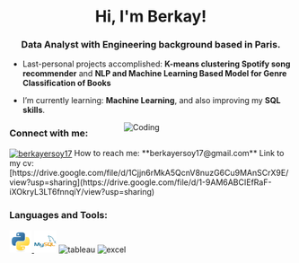 <h1 align="center">Hi, I'm Berkay!</h1>
<h3 align="center">Data Analyst with Engineering background based in Paris.</h3>

- Last-personal projects accomplished: **K-means clustering Spotify song recommender** and **NLP and Machine Learning Based Model for Genre Classification of Books**

- I’m currently learning: **Machine Learning**, and also improving my **SQL skills**.

<img align="right" alt="Coding" width="300" src="https://media.tenor.com/lvLaG5hPCncAAAAC/data-analysis.gif">




<h3 align="left">Connect with me:</h3>
<p align="left">
<a href="https://linkedin.com/in/berkayersoy17" target="blank"><img align="center" src="https://raw.githubusercontent.com/rahuldkjain/github-profile-readme-generator/master/src/images/icons/Social/linked-in-alt.svg" alt="berkayersoy17" height="30" width="40" /></a>   
How to reach me: **berkayersoy17@gmail.com**   
Link to my cv: [https://drive.google.com/file/d/1Cjjn6rMkA5QcnV8nuzG6Cu9MAnSCrX9E/view?usp=sharing](https://drive.google.com/file/d/1-9AM6ABCIEfRaF-iXOkryL3LT6fnnqiY/view?usp=sharing)    
  
</p>

<h3 align="left">Languages and Tools:</h3>

  <p align="left">
  
  <a href="https://www.python.org" target="_blank" rel="noreferrer">
  <img src="https://raw.githubusercontent.com/devicons/devicon/master/icons/python/python-original.svg" alt="python" width="40" height="40"/>
  </a> 
  <img src="https://raw.githubusercontent.com/devicons/devicon/master/icons/mysql/mysql-original-wordmark.svg" alt="mysql" width="40" height="40"/> 
  <img src="https://www.svgviewer.dev/static-svgs/14592/tableau-icon.svg" alt="tableau" width="40" height="40"/> 
  <img src="https://upload.wikimedia.org/wikipedia/commons/thumb/a/ae/Antu_ms-excel.svg/2048px-Antu_ms-excel.svg.png" alt="excel" width="40" height="40"/> 


 
 
</p>

